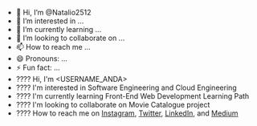 - 👋 Hi, I’m @Natalio2512
- 👀 I’m interested in ...
- 🌱 I’m currently learning ...
- 💞️ I’m looking to collaborate on ...
- 📫 How to reach me ...
- 😄 Pronouns: ...
- ⚡ Fun fact: ...
- ???? Hi, I'm <USERNAME_ANDA>
- ???? I'm interested in Software Engineering and Cloud Engineering 
- ???? I'm currently learning Front-End Web Development Learning Path
- ????️ I'm looking to collaborate on Movie Catalogue project
- ???? How to reach me on 
<a href="https://www.instagram.com/natalio_v12/" target="_blank">Instagram</a>, 
<a href="https://twitter.com/<USERNAME_ANDA>"  target="_blank">Twitter</a>, 
<a href="https://www.linkedin.com/in/natalio-valentino-a87818312/" target="_blank">LinkedIn</a>, and 
<a href="https://medium.com/@<USERNAME_ANDA>" target="_blank">Medium</a>
 
<!---
nurrizkiap/nurrizkiap is a ✨ special ✨ repository because its `README.md` (this file) appears on your GitHub profile.
You can click the Preview link to take a look at your changes.
--->

<!---
Natalio2512/Natalio2512 is a ✨ special ✨ repository because its `README.md` (this file) appears on your GitHub profile.
You can click the Preview link to take a look at your changes.
--->
